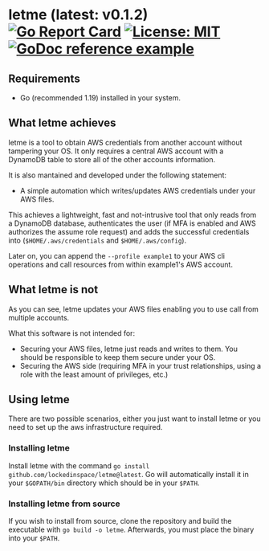 # letme (latest: v0.1.2) [![Go Report Card](https://goreportcard.com/badge/github.com/lockedinspace/letme-go)](https://goreportcard.com/report/github.com/lockedinspace/letme-go) [![License: MIT](https://img.shields.io/badge/License-MIT-yellow.svg)](https://opensource.org/licenses/MIT) [![GoDoc reference example](https://img.shields.io/badge/godoc-reference-blue.svg)](https://pkg.go.dev/github.com/lockedinspace/letme)

## Requirements
- Go (recommended 1.19) installed in your system.
## What letme achieves
letme is a tool to obtain AWS credentials from another account without tampering your OS. 
It only requires a central AWS account with a DynamoDB table to store all of the other accounts information.

It is also mantained and developed under the following statement:

- A simple automation which writes/updates AWS credentials under your AWS files.

This achieves a lightweight, fast and not-intrusive tool that only reads from a DynamoDB database, authenticates the user (if MFA is enabled and AWS authorizes the assume role request) and adds the successful credentials into (``$HOME/.aws/credentials`` and ``$HOME/.aws/config``).

Later on, you can append the  ``--profile example1`` to your AWS cli operations and call resources from within example1's AWS account.

## What letme is not
As you can see, letme updates your AWS files enabling you to use call from multiple accounts.

What this software is not intended for:
- Securing your AWS files, letme just reads and writes to them. You should be responsible to keep them secure under your OS.
- Securing the AWS side (requiring MFA in your trust relationships, using a role with the least amount of privileges, etc.)

## Using letme
There are two possible scenarios, either you just want to install letme or you need to set up the aws infrastructure required. 

### Installing letme
Install letme with the command ``go install github.com/lockedinspace/letme@latest``. Go will automatically install it in your ``$GOPATH/bin`` directory which should be in your ``$PATH``.

### Installing letme from source
If you wish to install from source, clone the repository and build the executable with ``go build -o letme``. Afterwards, you must place the binary into your ``$PATH``.
